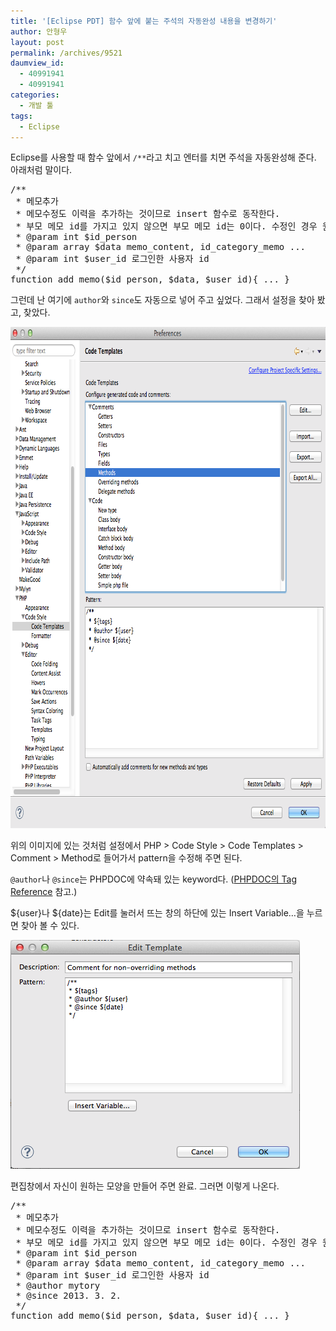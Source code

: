 ```yaml
---
title: '[Eclipse PDT] 함수 앞에 붙는 주석의 자동완성 내용을 변경하기'
author: 안형우
layout: post
permalink: /archives/9521
daumview_id:
  - 40991941
  - 40991941
categories:
  - 개발 툴
tags:
  - Eclipse
---
```

Eclipse를 사용할 때 함수 앞에서 `/**`라고 치고 엔터를 치면 주석을 자동완성해 준다. 아래처럼 말이다.

<pre>/**
 * 메모추가
 * 메모수정도 이력을 추가하는 것이므로 insert 함수로 동작한다.
 * 부모 메모 id를 가지고 있지 않으면 부모 메모 id는 0이다. 수정인 경우 원본이 부모다.
 * @param int $id_person
 * @param array $data memo_content, id_category_memo ...
 * @param int $user_id 로그인한 사용자 id
 */
function add_memo($id_person, $data, $user_id){ ... }</pre>

그런데 난 여기에 `author`와 `since`도 자동으로 넣어 주고 싶었다. 그래서 설정을 찾아 봤고, 찾았다.

<img class="alignnone" alt="" src="/uploads/legacy/eclipse-comment-template.png" width="833" height="802" />

위의 이미지에 있는 것처럼 설정에서 PHP > Code Style > Code Templates > Comment > Method로 들어가서 pattern을 수정해 주면 된다.

`@author`나 `@since`는 PHPDOC에 약속돼 있는 keyword다. ([PHPDOC의 Tag Reference][1] 참고.)

${user}나 ${date}는 Edit를 눌러서 뜨는 창의 하단에 있는 Insert Variable&#8230;을 누르면 찾아 볼 수 있다.

<img class="alignnone" alt="" src="/uploads/legacy/eclipse-comment-template-tag.png" />

편집창에서 자신이 원하는 모양을 만들어 주면 완료. 그러면 이렇게 나온다.

<pre>/**
 * 메모추가
 * 메모수정도 이력을 추가하는 것이므로 insert 함수로 동작한다.
 * 부모 메모 id를 가지고 있지 않으면 부모 메모 id는 0이다. 수정인 경우 원본이 부모다.
 * @param int $id_person
 * @param array $data memo_content, id_category_memo ...
 * @param int $user_id 로그인한 사용자 id
 * @author mytory
 * @since 2013. 3. 2.
 */
function add_memo($id_person, $data, $user_id){ ... }</pre>

 [1]: http://www.phpdoc.org/docs/latest/index.html